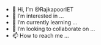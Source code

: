 - 👋 Hi, I’m @RajkapoorIET
- 👀 I’m interested in ...
- 🌱 I’m currently learning ...
- 💞️ I’m looking to collaborate on ...
- 📫 How to reach me ...

<!---
RajkapoorIET/RajkapoorIET is a ✨ special ✨ repository because its `README.md` (this file) appears on your GitHub profile.
You can click the Preview link to take a look at your changes.
--->
